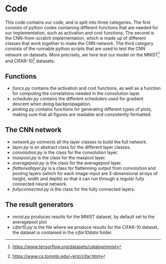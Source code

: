# Code

This code contains our code, and is split into three categories. The first consists of python codes containing different functions that are needed for our implementation, such as activation and cost functions. The second is the CNN-from-scratch implementation, which is made up of different classes that work together to make the CNN network. The third category consists of the runnable python scripts that are used to test the CNN network on datasets. More precisely, we here test our model on the MNIST[^1] and CIFAR-10[^2] datasets.

## Functions
- *funcs.py* contains the activation and cost functions, as well as a function for computing the correlations needed in the convolution layer.
- *scheduler.py* contains the different schedulers used for gradient descent when doing backpropagation.
- *plotting.py* contains functions for generating different types of plots, making sure that all figures are readable and consistently formatted.

## The CNN network
- *network.py* connects all the layer classes to build the full network.
- *layer.py* is an abstract class for the different layer classes.
- *convolution.py* is the class for the convolution layer.
- *maxpool.py* is the class for the maxpool layer.
- *averagepool.py* is the class for the averagepool layer.
- *flattenedlayer.py* is a class for flattenning output from convolution and pooling layers (which for each image-input are 3-dimensional arrays of height, width and depth) so that it can run through a regular fully connected neural network.
- *fullyconnected.py* is the class for the fully connected layers.

## The result generators
- *mnist.py* produces results for the MNIST dataset, by default set to the averagepool plot
- *cifar10.py* is the file where we produce results for the CIFAR-10 dataset, the dataset is contained in the *cifar10data* folder.

[^1]: https://www.tensorflow.org/datasets/catalog/mnist
[^2]: https://www.cs.toronto.edu/~kriz/cifar.html
